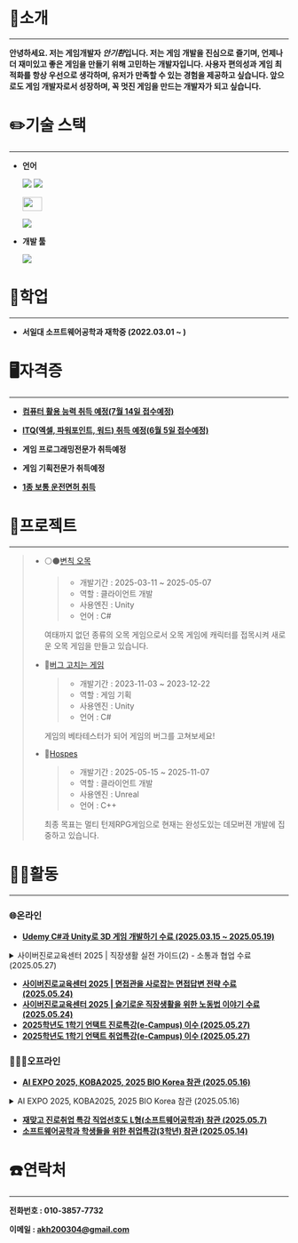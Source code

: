 # 👋소개
---
**안녕하세요. 저는 게임개발자 ***안기환***입니다. 저는 게임 개발을 진심으로 즐기며, 언제나 더 재미있고 좋은 게임을 만들기 위해 고민하는 개발자입니다. 사용자 편의성과 게임 최적화를 항상 우선으로 생각하며, 유저가 만족할 수 있는 경험을 제공하고 싶습니다. 앞으로도 게임 개발자로서 성장하며, 꼭 멋진 게임을 만드는 개발자가 되고 싶습니다.**
# ✏️기술 스택
---
* **언어**

  [<img src="https://img.shields.io/badge/C-00599C?style=flat-square&logo=C&logoColor=white"/></a>](CHaks "C")
  [<img src="https://img.shields.io/badge/C++-00599C?style=flat-square&logo=C%2B%2B&logoColor=white"/></a>](C++Haks "C++")

  [<img src="https://img.shields.io/badge/c%23-%23239120?style=flat-square&logo=csharp&logoColor=white" width="35" height="25"/></a>](CSharpHaks "C#")
  
  [<img src="https://img.shields.io/badge/java-%23ED8B00?style=flat-square&logo=openjdk&logoColor=white&size=large"/></a>](JavaHaks "자바")
* **개발 툴**

  [<img src="https://img.shields.io/badge/unity-%23000000?style=flat-square&logo=unity&logoColor=white"/></a>](./UnityHaks "유니티")
# 📖학업
---
* **서일대 소프트웨어공학과 재학중 (2022.03.01 ~ )**


# 🖥자격증
---
* [**컴퓨터 활용 능력 취득 예정(7월 14일 접수예정)**](자격증/컴퓨터활용능력.md "컴퓨터활용능력")

* [**ITQ(엑셀, 파워포인트, 워드) 취득 예정(6월 5일 접수예정)**](자격증/ITQ "ITQ")

* **게임 프로그래밍전문가 취득예정**

* **게임 기획전문가 취득예정**

* [**1종 보통 운전면허 취득**](자격증/운전면허증.md "운전면허증")

# 📄프로젝트
---
>    
> * ⚪⚫[변칙 오목](https://github.com/JIN-YOO-YU/Omok "변칙 오목" )
>   >+ 개발기간 : 2025-03-11 ~ 2025-05-07
>    >+ 역할 : 클라이언트 개발
>    >+ 사용엔진 : Unity
>    >+ 언어 : C#
>      
>      여태까지 없던 종류의 오목 게임으로서 오목 게임에 캐릭터를 접목시켜 새로운 오목 게임을 만들고 있습니다.
> * 🧰[버그 고치는 게임](./텀프로젝트 "텀프로젝트" )
>   >+ 개발기간 : 2023-11-03 ~ 2023-12-22
>    >+ 역할 : 게임 기획
>    >+ 사용엔진 : Unity
>    >+ 언어 : C#
>
>  
>   게임의 베타테스터가 되어 게임의 버그를 고쳐보세요!
>
> * 🧙[Hospes](https://github.com/Romely0325/Hospes "Hospes" )
>   >+ 개발기간 : 2025-05-15 ~ 2025-11-07
>    >+ 역할 : 클라이언트 개발
>    >+ 사용엔진 : Unreal
>    >+ 언어 : C++
>
>  
>   최종 목표는 멀티 턴제RPG게임으로 현재는 완성도있는 데모버젼 개발에 집중하고 있습니다.
# 🏃‍♂️활동
---
### 🌐온라인
* [**Udemy C#과 Unity로 3D 게임 개발하기 수료 (2025.03.15 ~ 2025.05.19)**](활동/온라인/udemy_CSharp_Unity_수료증.jpg)
<details>
  
<summary>사이버진로교육센터 2025 | 직장생활 실전 가이드(2) - 소통과 협업 수료 (2025.05.27)</summary>
  이 강의를 수강 함으로써 직장생활에서의 소통 방법에 대해 알게되었으며, 상사와 원만하게 소통하는 법을 알게 되었다.
  
  [수료증](활동/온라인/사이버진로교육센터_2025_직장생활_실전_가이드(2)_-_소통과_협업_수료증.jpg)

</details>


* [**사이버진로교육센터 2025 | 면접관을 사로잡는 면접답변 전략 수료 (2025.05.24)**](활동/온라인/사이버진로교육센터_2025_면접관을_사로잡는_면접답변_전략_수료증.jpg)
* [**사이버진로교육센터 2025 | 슬기로운 직장생활을 위한 노동법 이야기 수료 (2025.05.24)**](활동/온라인/사이버진로교육센터_2025_슬기로운_직장생활을_위한_노동법_이야기_수료증.jpg)
* [**2025학년도 1학기 언택트 진로특강(e-Campus) 이수 (2025.05.27)**](활동/온라인/2025학년도_1학기_언택트_진로특강(e-Campus)_이수증.jpg)
* [**2025학년도 1학기 언택트 취업특강(e-Campus) 이수 (2025.05.27)**](활동/온라인/2025학년도_1학기_언택트_취업특강(e-Campus)_이수증.jpg)


### 🧑‍🤝‍🧑오프라인
* [**AI EXPO 2025, KOBA2025, 2025 BIO Korea 참관 (2025.05.16)**](활동/오프라인/AI_EXPO_2025)

<details>
  
<summary>AI EXPO 2025, KOBA2025, 2025 BIO Korea 참관 (2025.05.16)</summary>
  이 강의를 수강 함으로써 직장생활에서의 소통 방법에 대해 알게되었으며, 상사와 원만하게 소통하는 법을 알게 되었다.
  
  [수료증](활동/오프라인/AI_EXPO_2025)

</details>
  
* [**재맞고 진로취업 특강 직업선호도 L형(소프트웨어공학과) 참관 (2025.05.7)**](활동/오프라인/직업선호도검사L형참여확인서.jpg)
* [**소프트웨어공학과 학생들을 위한 취업특강(3학년) 참관 (2025.05.14)**](활동/오프라인/취업특강참여확인서.jpg)


  

# ☎️연락처
---
**전화번호 : 010-3857-7732**

**이메일 : akh200304@gmail.com**
